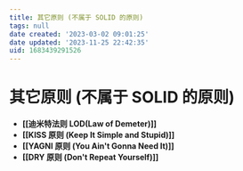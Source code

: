 ```yaml
---
title: 其它原则 (不属于 SOLID 的原则)
tags: null
date created: '2023-03-02 09:01:25'
date updated: '2023-11-25 22:42:35'
uid: 1683439291526
---
```


# 其它原则 (不属于 SOLID 的原则)

- **[[迪米特法则 LOD(Law of Demeter)]]**
- **[[KISS 原则 (Keep It Simple and Stupid)]]**
- **[[YAGNI 原则 (You Ain't Gonna Need It)]]**
- **[[DRY 原则 (Don't Repeat Yourself)]]**
